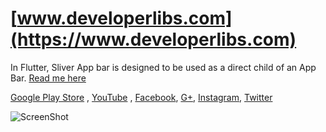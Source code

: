 # [www.developerlibs.com](https://www.developerlibs.com)

In Flutter, Sliver App bar is designed to be used as a direct child of an App Bar. [Read me here](https://www.developerlibs.com/2018/08/flutter-collapsing-toolbar-layout.html)

[Google Play Store](https://play.google.com/store/apps/details?id=com.devlibs.developerlibs) ,
[YouTube](https://youtu.be/u4sMq7uOtcY) ,
[Facebook](https://www.facebook.com/developerlibs), 
[G+](https://plus.google.com/109457600203481575432),
[Instagram](https://www.instagram.com/developerlibs/), 
[Twitter](https://twitter.com/LibsDeveloper)

![ScreenShot](https://github.com/DeveloperLibs/flutter_collapsing_toolbar/blob/master/screen/collapsgif.gif)
